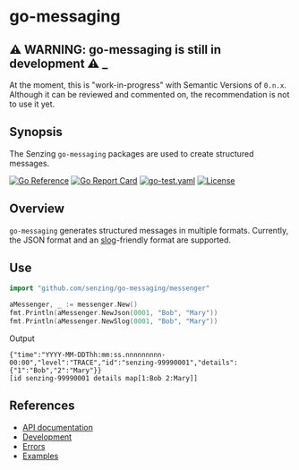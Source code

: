 # go-messaging

## :warning: WARNING: go-messaging is still in development :warning: _

At the moment, this is "work-in-progress" with Semantic Versions of `0.n.x`.
Although it can be reviewed and commented on,
the recommendation is not to use it yet.

## Synopsis

The Senzing `go-messaging` packages are used to create structured messages.

[![Go Reference](https://pkg.go.dev/badge/github.com/senzing/go-messaging.svg)](https://pkg.go.dev/github.com/senzing/go-messaging)
[![Go Report Card](https://goreportcard.com/badge/github.com/senzing/go-messaging)](https://goreportcard.com/report/github.com/senzing/go-messaging)
[![go-test.yaml](https://github.com/Senzing/go-messaging/actions/workflows/go-test.yaml/badge.svg)](https://github.com/Senzing/go-messaging/actions/workflows/go-test.yaml)
[![License](https://img.shields.io/badge/License-Apache2-brightgreen.svg)](https://github.com/Senzing/go-messaging/blob/main/LICENSE)

## Overview

`go-messaging` generates structured messages in multiple formats.
Currently, the JSON format and an
[slog](https://pkg.go.dev/golang.org/x/exp/slog)-friendly format are supported.

## Use

```go
import "github.com/senzing/go-messaging/messenger"

aMessenger, _ := messenger.New()
fmt.Println(aMessenger.NewJson(0001, "Bob", "Mary"))
fmt.Println(aMessenger.NewSlog(0001, "Bob", "Mary"))
```

Output

```console
{"time":"YYYY-MM-DDThh:mm:ss.nnnnnnnnn-00:00","level":"TRACE","id":"senzing-99990001","details":{"1":"Bob","2":"Mary"}}
[id senzing-99990001 details map[1:Bob 2:Mary]]
```

## References

- [API documentation](https://pkg.go.dev/github.com/senzing/go-messaging)
- [Development](docs/development.md)
- [Errors](docs/errors.md)
- [Examples](docs/examples.md)
